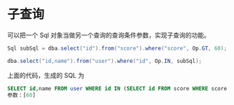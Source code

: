 # 子查询

可以把一个 Sql 对象当做另一个查询的查询条件参数，实现子查询的功能。

```java
Sql subSql = dba.select("id").from("score").where("score", Op.GT, 60);

dba.select("id,name").from("user").where("id", Op.IN, subSql);
```

上面的代码，生成的 SQL 为

```sql
SELECT id,name FROM user WHERE id IN (SELECT id FROM score WHERE score > ?)
参数：[60]
```
